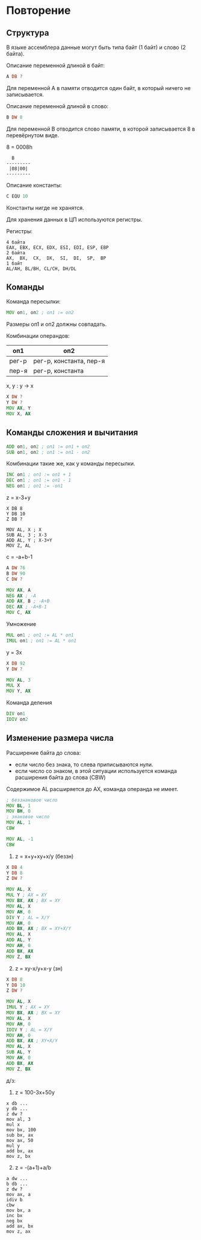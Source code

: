 # Повторение

## Структура

В языке ассемблера данные могут быть типа байт (1 байт) и слово (2 байта).

Описание переменной длиной в байт:

```asm
A DB ?
```

Для переменной А в памяти отводится один байт, в который ничего не записывается.

Описание переменной длиной в слово:

```asm
B DW 8
```

Для переменной B отводится слово памяти, в которой записывается 8 в перевёрнутом виде.

8 = 0008h

```
  B
---------
 |08|00|
---------
```

Описание константы:

```asm
C EQU 10
```

Константы нигде не хранятся.

Для хранения данных в ЦП используются регистры.

Регистры:

```
4 байта
EAX, EBX, ECX, EDX, ESI, EDI, ESP, EBP
2 байта
AX,  BX,  CX,  DX,  SI,  DI,  SP,  BP
1 байт
AL/AH, BL/BH, CL/CH, DH/DL
```

## Команды

Команда пересылки:

```asm
MOV оп1, оп2 ; оп1 := оп2
```

Размеры оп1 и оп2 должны совпадать.

Комбинации операндов:

| оп1 | оп2 |
|---|---|
| рег-р | рег-р, константа, пер-я |
| пер-я | рег-р, константа |

x, y : y -> x

```asm
X DW ?
Y DW ?
MOV AX, Y
MOV X, AX
```

## Команды сложения и вычитания

```asm
ADD оп1, оп2 ; оп1 := оп1 + оп2
SUB оп1, оп2 ; оп1 := оп1 - оп2
```

Комбинации такие же, как у команды пересылки.

```asm
INC оп1 ; оп1 := оп1 + 1
DEC оп1 ; оп1 := оп1 - 1
NEG оп1 ; оп1 := -оп1
```

z = x-3+y

```
X DB 8
Y DB 10
Z DB ?

MOV AL, X ; X
SUB AL, 3 ; X-3
ADD AL, Y ; X-3+Y
MOV Z, AL
```

c = -a+b-1

```asm
A DW 76
B DW 90
C DW ?

MOV AX, A
NEG AX ; -A
ADD AX, B ; -A+B
DEC AX ; -A+B-1
MOV C, AX
```

Умножение

```asm
MUL оп1 ; оп1 := AL * оп1
IMUL оп1 ; оп1 := AL * оп1
```

y = 3x

```asm
X DB 92
Y DW ?

MOV AL, 3
MUL X
MOV Y, AX
```

Команда деления

```asm
DIV оп1
IDIV оп2
```

## Изменение размера числа

Расширение байта до слова:

- если число без знака, то слева приписываются нули.
- если число со знаком, в этой ситуации используется команда расширения байта до слова (CBW)

Содержимое AL расширяется до AX, команда операнда не имеет.

```asm
; беззнаковое число
MOV BL, 1
MOV BH, 0
; знаковое число
MOV AL, 1
CBW
```

```asm
MOV AL, -1
CBW
```

1) z = x+y+xy+x/y (беззн)

```asm
X DB 4
Y DB 8
Z DW ?

MOV AL, X
MUL Y ; AX = XY
MOV BX, AX ; BX = XY
MOV AL, X
MOV AH, 0
DIV Y ; AL = X/Y
MOV AH, 0
ADD BX, AX ; BX = XY+X/Y
MOV AL, X
ADD AL, Y
MOV AH, 0
ADD BX, AX
MOV Z, BX
```

2) z = xy-x/y+x-y (зн)

```asm
X DB 8
Y DB 10
Z DW ?

MOV AL, X
IMUL Y ; AX = XY
MOV BX, AX ; BX = XY
MOV AL, X
MOV AH, 0
IDIV Y ; AL = X/Y
MOV AH, 0
ADD BX, AX ; XY+X/Y
MOV AL, X
SUB AL, Y
MOV AH, 0
ADD BX, AX
MOV Z, BX
```

д/з:
1) z = 100-3x+50y

```x86asm
x db ...
y db ...
z dw ?
mov al, 3
mul x
mov bx, 100
sub bx, ax
mov ax, 50
mul y
add bx, ax
mov z, bx
```

2) z = -(a+1)+a/b

```x86asm
a dw ...
b db ...
z dw ?
mov ax, a
idiv b
cbw
mov bx, a
inc bx
neg bx
add ax, bx
mov z, ax
```
